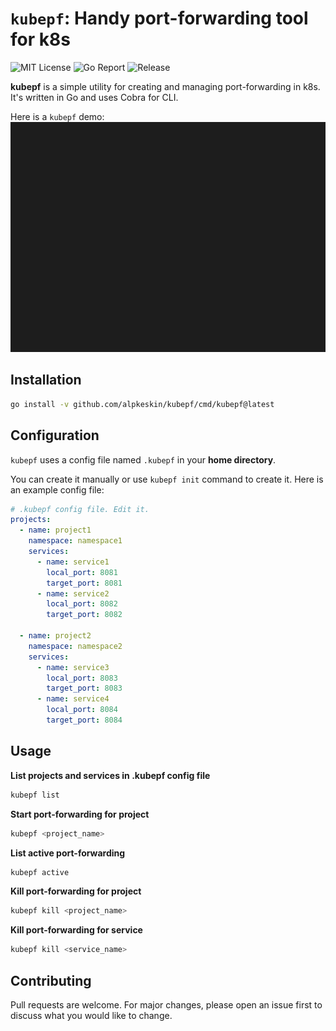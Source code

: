 # `kubepf`: Handy port-forwarding tool for k8s


![MIT License](https://img.shields.io/badge/license-MIT-_red.svg)
![Go Report](https://goreportcard.com/badge/github.com/alpkeskin/kubepf)
![Release](https://img.shields.io/github/release/alpkeskin/kubepf)

**kubepf** is a simple utility for creating and managing port-forwarding in k8s. It's written in Go and uses Cobra for CLI.


Here is a `kubepf` demo:
![kubepf](assets/kubepf.gif)

## Installation

```bash
go install -v github.com/alpkeskin/kubepf/cmd/kubepf@latest
```

## Configuration
`kubepf` uses a config file named `.kubepf` in your **home directory**. 

You can create it manually or use `kubepf init` command to create it. Here is an example config file:

```yaml
# .kubepf config file. Edit it.
projects:
  - name: project1
    namespace: namespace1
    services:
      - name: service1
        local_port: 8081
        target_port: 8081
      - name: service2
        local_port: 8082
        target_port: 8082

  - name: project2
    namespace: namespace2
    services:
      - name: service3
        local_port: 8083
        target_port: 8083
      - name: service4
        local_port: 8084
        target_port: 8084
```

## Usage
**List projects and services in .kubepf config file**
```bash
kubepf list
```

**Start port-forwarding for project**
```bash
kubepf <project_name>
```

**List active port-forwarding**
```bash
kubepf active
```

**Kill port-forwarding for project**
```bash
kubepf kill <project_name>
```

**Kill port-forwarding for service**
```bash
kubepf kill <service_name>
```

## Contributing
Pull requests are welcome. For major changes, please open an issue first to discuss what you would like to change.